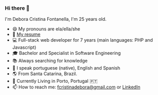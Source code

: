 ### Hi there 🙋

I'm Debora Cristina Fontanella, I'm 25 years old.

- 😄 My pronouns are ela/ella/she
- 📄 [My resume](./RESUME_DEBORA-CRISTINA-FONTANELLA_EN.pdf)
- 💻 Full-stack web developer for 7 years (main languages: PHP and Javascript)
- 🎓 Bachelor and Specialist in Software Engineering
- 📚 Always searching for knowledge
- 💬 I speak portuguese (native), English and Spanish
- 🌎 From Santa Catarina, Brazil.
- 📍 Currently Living in Porto, Portugal 🇵🇹
- 📫 How to reach me: fcristinadebora@gmail.com or [LinkedIn](https://www.linkedin.com/in/dcfontanella/)
